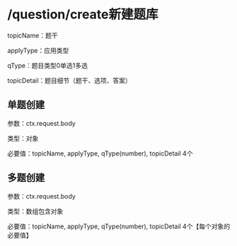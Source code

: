 # /question/create新建题库

topicName：题干

applyType：应用类型

qType：题目类型0单选1多选

topicDetail：题目细节（题干、选项、答案）



## 单题创建

参数：ctx.request.body   

类型：对象  

必要值：topicName, applyType, qType(number), topicDetail    4个



## 多题创建

参数：ctx.request.body   

类型：数组包含对象

必要值：topicName, applyType, qType(number), topicDetail    4个【每个对象的必要值】



